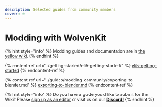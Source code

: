 ```yaml
---
description: Selected guides from community members
coverY: 0
---
```


# Modding with WolvenKit

{% hint style="info" %}
Modding guides and documentation are in [the yellow wiki](http://127.0.0.1:5000/s/4gzcGtLrr90pVjAWVdTc/for-mod-creators/modding-guides).&#x20;
{% endhint %}

{% content-ref url="../getting-started/eli5-getting-started/" %}
[eli5-getting-started](../getting-started/eli5-getting-started/)
{% endcontent-ref %}

{% content-ref url="../guides/modding-community/exporting-to-blender.md" %}
[exporting-to-blender.md](../guides/modding-community/exporting-to-blender.md)
{% endcontent-ref %}

{% hint style="info" %}
Do you have a guide you'd like to submit for the Wiki? Please [sign up as an editor](https://app.gitbook.com/invite/-MP5ijqI11FeeX7c8-N8/H70HZBOeUulIpkQnBLK7) or visit us on our [**Discord!**](../help/community.md)
{% endhint %}
